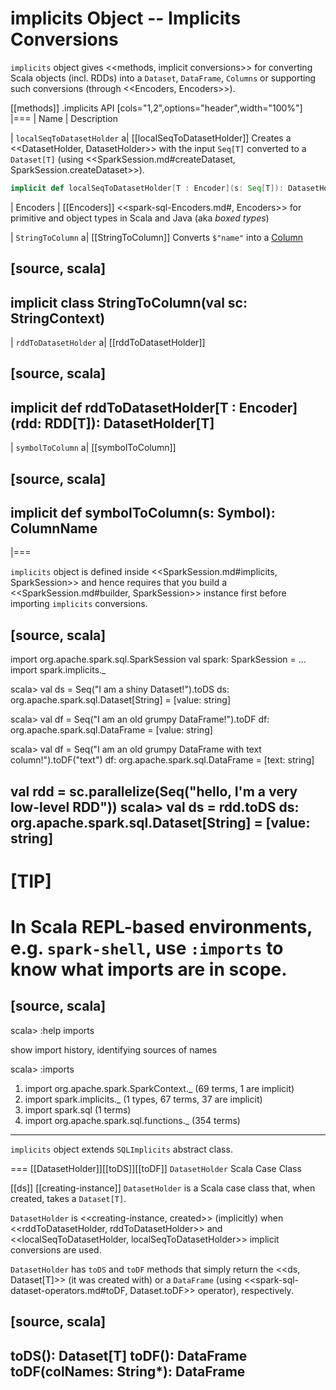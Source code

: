 # implicits Object -- Implicits Conversions

`implicits` object gives <<methods, implicit conversions>> for converting Scala objects (incl. RDDs) into a `Dataset`, `DataFrame`, `Columns` or supporting such conversions (through <<Encoders, Encoders>>).

[[methods]]
.implicits API
[cols="1,2",options="header",width="100%"]
|===
| Name
| Description

| `localSeqToDatasetHolder`
a| [[localSeqToDatasetHolder]] Creates a <<DatasetHolder, DatasetHolder>> with the input `Seq[T]` converted to a `Dataset[T]` (using <<SparkSession.md#createDataset, SparkSession.createDataset>>).

```scala
implicit def localSeqToDatasetHolder[T : Encoder](s: Seq[T]): DatasetHolder[T]
```

| Encoders
| [[Encoders]] <<spark-sql-Encoders.md#, Encoders>> for primitive and object types in Scala and Java (aka _boxed types_)

| `StringToColumn`
a| [[StringToColumn]] Converts `$"name"` into a [Column](Column.md)

[source, scala]
----
implicit class StringToColumn(val sc: StringContext)
----

| `rddToDatasetHolder`
a| [[rddToDatasetHolder]]

[source, scala]
----
implicit def rddToDatasetHolder[T : Encoder](rdd: RDD[T]): DatasetHolder[T]
----

| `symbolToColumn`
a| [[symbolToColumn]]

[source, scala]
----
implicit def symbolToColumn(s: Symbol): ColumnName
----
|===

`implicits` object is defined inside <<SparkSession.md#implicits, SparkSession>> and hence requires that you build a <<SparkSession.md#builder, SparkSession>> instance first before importing `implicits` conversions.

[source, scala]
----
import org.apache.spark.sql.SparkSession
val spark: SparkSession = ...
import spark.implicits._

scala> val ds = Seq("I am a shiny Dataset!").toDS
ds: org.apache.spark.sql.Dataset[String] = [value: string]

scala> val df = Seq("I am an old grumpy DataFrame!").toDF
df: org.apache.spark.sql.DataFrame = [value: string]

scala> val df = Seq("I am an old grumpy DataFrame with text column!").toDF("text")
df: org.apache.spark.sql.DataFrame = [text: string]

val rdd = sc.parallelize(Seq("hello, I'm a very low-level RDD"))
scala> val ds = rdd.toDS
ds: org.apache.spark.sql.Dataset[String] = [value: string]
----

[TIP]
====
In Scala REPL-based environments, e.g. `spark-shell`, use `:imports` to know what imports are in scope.
====

[source, scala]
----
scala> :help imports

show import history, identifying sources of names

scala> :imports
 1) import org.apache.spark.SparkContext._ (69 terms, 1 are implicit)
 2) import spark.implicits._       (1 types, 67 terms, 37 are implicit)
 3) import spark.sql               (1 terms)
 4) import org.apache.spark.sql.functions._ (354 terms)
----

`implicits` object extends `SQLImplicits` abstract class.

=== [[DatasetHolder]][[toDS]][[toDF]] `DatasetHolder` Scala Case Class

[[ds]]
[[creating-instance]]
`DatasetHolder` is a Scala case class that, when created, takes a `Dataset[T]`.

`DatasetHolder` is <<creating-instance, created>> (implicitly) when <<rddToDatasetHolder, rddToDatasetHolder>> and <<localSeqToDatasetHolder, localSeqToDatasetHolder>> implicit conversions are used.

`DatasetHolder` has `toDS` and `toDF` methods that simply return the <<ds, Dataset[T]>> (it was created with) or a `DataFrame` (using <<spark-sql-dataset-operators.md#toDF, Dataset.toDF>> operator), respectively.

[source, scala]
----
toDS(): Dataset[T]
toDF(): DataFrame
toDF(colNames: String*): DataFrame
----

